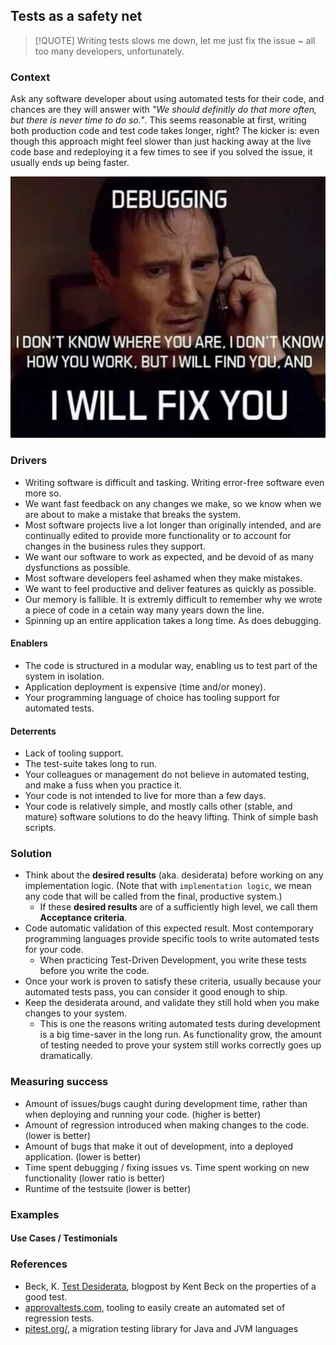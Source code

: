 ## Tests as a safety net

> [!QUOTE]
> Writing tests slows me down, let me just fix the issue
> ~ all too many developers, unfortunately.

### Context

Ask any software developer about using automated tests for their code, and chances are they will answer with _"We should definitly do that more
often, but there is never time to do so."_. This seems reasonable at first, writing both production code and test code takes longer, right?
The kicker is: even though this approach might feel slower than just hacking away at the live code base and redeploying it a few times to see if you
solved the issue, it usually ends up being faster.

![Hunting bugs ><](./debugging.jpg ':size=420')

### Drivers

* Writing software is difficult and tasking. Writing error-free software even more so.
* We want fast feedback on any changes we make, so we know when we are about to make a mistake that breaks the system.
* Most software projects live a lot longer than originally intended, and are continually edited to provide more functionality or to account for
  changes in the business rules they support.
* We want our software to work as expected, and be devoid of as many dysfunctions as possible.
* Most software developers feel ashamed when they make mistakes.
* We want to feel productive and deliver features as quickly as possible.
* Our memory is fallible. It is extremly difficult to remember why we wrote a piece of code in a cetain way many years down the line.
* Spinning up an entire application takes a long time. As does debugging.

#### Enablers

* The code is structured in a modular way, enabling us to test part of the system in isolation.
* Application deployment is expensive (time and/or money).
* Your programming language of choice has tooling support for automated tests.

#### Deterrents

* Lack of tooling support.
* The test-suite takes long to run.
* Your colleagues or management do not believe in automated testing, and make a fuss when you practice it.
* Your code is not intended to live for more than a few days.
* Your code is relatively simple, and mostly calls other (stable, and mature) software solutions to do the heavy lifting. Think of simple bash
  scripts.

### Solution

* Think about the **desired results** (aka. desiderata) before working on any implementation logic. (Note that with `implementation logic`, we mean
  any code that will be called from the final, productive system.)
    * If these __desired results__ are of a sufficiently high level, we call them **Acceptance criteria**.
* Code automatic validation of this expected result. Most contemporary programming languages provide specific tools to write automated
  tests for your code.
    * When practicing Test-Driven Development, you write these tests before you write the code.
* Once your work is proven to satisfy these criteria, usually because your automated tests pass, you can consider it good enough to ship.
* Keep the desiderata around, and validate they still hold when you make changes to your system.
    * This is one the reasons writing automated tests during development is a big time-saver in the long run. As functionality grow, the amount of
      testing needed to prove your system still works correctly goes up dramatically.


### Measuring success

* Amount of issues/bugs caught during development time, rather than when deploying and running your code. (higher is better)
* Amount of regression introduced when making changes to the code. (lower is better)
* Amount of bugs that make it out of development, into a deployed application. (lower is better)
* Time spent debugging / fixing issues vs. Time spent working on new functionality (lower ratio is better)
* Runtime of the testsuite (lower is better)

### Examples

#### Use Cases / Testimonials

### References

* Beck, K. [Test Desiderata](https://kentbeck.github.io/TestDesiderata/), blogpost by Kent Beck on the properties of a good test.
* [approvaltests.com](https://approvaltests.com/), tooling to easily create an automated set of regression tests.
* [pitest.org/](https://pitest.org/), a migration testing library for Java and JVM languages